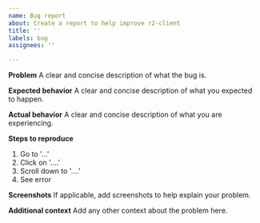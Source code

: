 ```yaml
---
name: Bug report
about: Create a report to help improve r2-client
title: ''
labels: bug
assignees: ''

---
```


**Problem**
A clear and concise description of what the bug is.

**Expected behavior**
A clear and concise description of what you expected to happen.

**Actual behavior**
A clear and concise description of what you are experiencing.

**Steps to reproduce**

1. Go to '...'
2. Click on '....'
3. Scroll down to '....'
4. See error

**Screenshots**
If applicable, add screenshots to help explain your problem.

**Additional context**
Add any other context about the problem here.